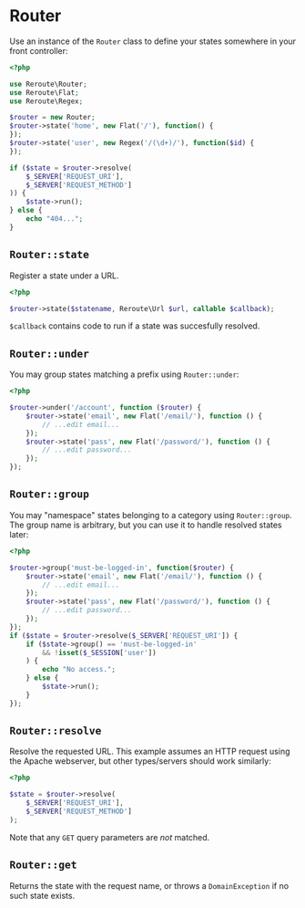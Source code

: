 # Router
Use an instance of the `Router` class to define your states somewhere in your
front controller:

```php
<?php

use Reroute\Router;
use Reroute\Flat;
use Reroute\Regex;

$router = new Router;
$router->state('home', new Flat('/'), function() {
});
$router->state('user', new Regex('/(\d+)/'), function($id) {
});

if ($state = $router->resolve(
    $_SERVER['REQUEST_URI'],
    $_SERVER['REQUEST_METHOD']
)) {
    $state->run();
} else {
    echo "404...";
}

```

## `Router::state`
Register a state under a URL.

```php
<?php

$router->state($statename, Reroute\Url $url, callable $callback);

```

`$callback` contains code to run if a state was succesfully resolved.

## `Router::under`

You may group states matching a prefix using `Router::under`:

```php
<?php

$router->under('/account', function ($router) {
    $router->state('email', new Flat('/email/'), function () {
        // ...edit email...
    });
    $router->state('pass', new Flat('/password/'), function () {
        // ...edit password...
    });
});

```

## `Router::group`
You may "namespace" states belonging to a category using `Router::group`. The
group name is arbitrary, but you can use it to handle resolved states later:

```php
<?php

$router->group('must-be-logged-in', function($router) {
    $router->state('email', new Flat('/email/'), function () {
        // ...edit email...
    });
    $router->state('pass', new Flat('/password/'), function () {
        // ...edit password...
    });
});
if ($state = $router->resolve($_SERVER['REQUEST_URI']) {
    if ($state->group() == 'must-be-logged-in'
        && !isset($_SESSION['user'])
    ) {
        echo "No access.";
    } else {
        $state->run();
    }
});

```

## `Router::resolve`
Resolve the requested URL. This example assumes an HTTP request using the
Apache webserver, but other types/servers should work similarly:

```php
<?php

$state = $router->resolve(
    $_SERVER['REQUEST_URI'],
    $_SERVER['REQUEST_METHOD']
);

```

Note that any `GET` query parameters are _not_ matched.

## `Router::get`
Returns the state with the request name, or throws a `DomainException` if no
such state exists.

